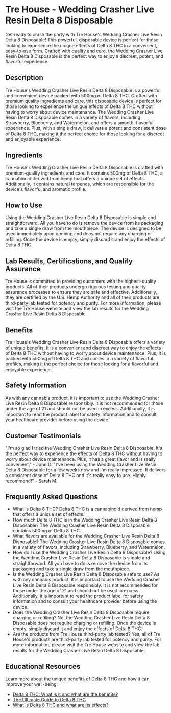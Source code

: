 # Tre House - Wedding Crasher Live Resin Delta 8 Disposable
Get ready to crash the party with Tre House's Wedding Crasher Live Resin Delta 8 Disposable! This powerful, disposable device is perfect for those looking to experience the unique effects of Delta 8 THC in a convenient, easy-to-use form. Crafted with quality and care, the Wedding Crasher Live Resin Delta 8 Disposable is the perfect way to enjoy a discreet, potent, and flavorful experience.
## Description
Tre House's Wedding Crasher Live Resin Delta 8 Disposable is a powerful and convenient device packed with 500mg of Delta 8 THC. Crafted with premium quality ingredients and care, this disposable device is perfect for those looking to experience the unique effects of Delta 8 THC without having to worry about device maintenance. The Wedding Crasher Live Resin Delta 8 Disposable comes in a variety of flavors, including Strawberry, Blueberry, and Watermelon, and offers a smooth, flavorful experience. Plus, with a single draw, it delivers a potent and consistent dose of Delta 8 THC, making it the perfect choice for those looking for a discreet and enjoyable experience.
## Ingredients
Tre House's Wedding Crasher Live Resin Delta 8 Disposable is crafted with premium-quality ingredients and care. It contains 500mg of Delta 8 THC, a cannabinoid derived from hemp that offers a unique set of effects. Additionally, it contains natural terpenes, which are responsible for the device's flavorful and aromatic profile.
## How to Use
Using the Wedding Crasher Live Resin Delta 8 Disposable is simple and straightforward. All you have to do is remove the device from its packaging and take a single draw from the mouthpiece. The device is designed to be used immediately upon opening and does not require any charging or refilling. Once the device is empty, simply discard it and enjoy the effects of Delta 8 THC.
## Lab Results, Certifications, and Quality Assurance
Tre House is committed to providing customers with the highest-quality products. All of their products undergo rigorous testing and quality assurance processes to ensure they are safe and effective. Additionally, they are certified by the U.S. Hemp Authority and all of their products are third-party lab tested for potency and purity. For more information, please visit the Tre House website and view the lab results for the Wedding Crasher Live Resin Delta 8 Disposable.
## Benefits
Tre House's Wedding Crasher Live Resin Delta 8 Disposable offers a variety of unique benefits. It is a convenient and discreet way to enjoy the effects of Delta 8 THC without having to worry about device maintenance. Plus, it is packed with 500mg of Delta 8 THC and comes in a variety of flavorful profiles, making it the perfect choice for those looking for a flavorful and enjoyable experience.
## Safety Information
As with any cannabis product, it is important to use the Wedding Crasher Live Resin Delta 8 Disposable responsibly. It is not recommended for those under the age of 21 and should not be used in excess. Additionally, it is important to read the product label for safety information and to consult your healthcare provider before using the device.
## Customer Testimonials
"I'm so glad I tried the Wedding Crasher Live Resin Delta 8 Disposable! It's the perfect way to experience the effects of Delta 8 THC without having to worry about device maintenance. Plus, it has a great flavor and is really convenient." - John D.
"I've been using the Wedding Crasher Live Resin Delta 8 Disposable for a few weeks now and I'm really impressed. It delivers a consistent dose of Delta 8 THC and it's really easy to use. Highly recommend!" - Sarah M.
## Frequently Asked Questions
- What is Delta 8 THC?
Delta 8 THC is a cannabinoid derived from hemp that offers a unique set of effects. 
- How much Delta 8 THC is in the Wedding Crasher Live Resin Delta 8 Disposable?
The Wedding Crasher Live Resin Delta 8 Disposable contains 500mg of Delta 8 THC. 
- What flavors are available for the Wedding Crasher Live Resin Delta 8 Disposable?
The Wedding Crasher Live Resin Delta 8 Disposable comes in a variety of flavors, including Strawberry, Blueberry, and Watermelon. 
- How do I use the Wedding Crasher Live Resin Delta 8 Disposable?
Using the Wedding Crasher Live Resin Delta 8 Disposable is simple and straightforward. All you have to do is remove the device from its packaging and take a single draw from the mouthpiece. 
- Is the Wedding Crasher Live Resin Delta 8 Disposable safe to use?
As with any cannabis product, it is important to use the Wedding Crasher Live Resin Delta 8 Disposable responsibly. It is not recommended for those under the age of 21 and should not be used in excess. Additionally, it is important to read the product label for safety information and to consult your healthcare provider before using the device. 
- Does the Wedding Crasher Live Resin Delta 8 Disposable require charging or refilling?
No, the Wedding Crasher Live Resin Delta 8 Disposable does not require charging or refilling. Once the device is empty, simply discard it and enjoy the effects of Delta 8 THC. 
- Are the products from Tre House third-party lab tested?
Yes, all of Tre House's products are third-party lab tested for potency and purity. For more information, please visit the Tre House website and view the lab results for the Wedding Crasher Live Resin Delta 8 Disposable. 
## Educational Resources
Learn more about the unique benefits of Delta 8 THC and how it can improve your well-being:
- [Delta 8 THC: What is it and what are the benefits?](https://www.trehouse.com/blogs/news/delta-8-thc-what-is-it-and-what-are-the-benefits)
- [The Ultimate Guide to Delta 8 THC](https://www.trehouse.com/blogs/news/the-ultimate-guide-to-delta-8-thc)
- [What is Delta 8 THC and what are its effects?](https://www.trehouse.com/blogs/news/what-is-delta-8-thc-and-what-are-its-effects)